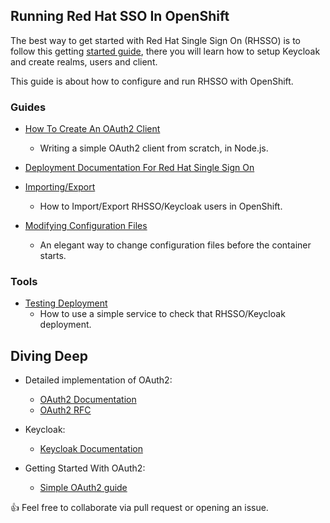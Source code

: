 ## Running Red Hat SSO In OpenShift

The best way to get started with Red Hat Single Sign On (RHSSO) is to follow this getting [started guide](https://www.keycloak.org/docs/latest/getting_started/index.html#_install-boot), there you will learn how to setup Keycloak and create realms, users and client.

This guide is about how to configure and run RHSSO with OpenShift.


### Guides

- [How To Create An OAuth2 Client](https://github.com/cesarvr/keycloak/tree/master/web-ui)
    - Writing a simple OAuth2 client from scratch, in Node.js.

- [Deployment Documentation For Red Hat Single Sign On](https://github.com/cesarvr/keycloak-examples/tree/master/horizontal-scaling)

- [Importing/Export](https://github.com/cesarvr/keycloak-examples/tree/master/import-export)
    - How to Import/Export RHSSO/Keycloak users in OpenShift.

- [Modifying Configuration Files](https://github.com/cesarvr/keycloak-examples/tree/master/modifying-keycloak-cfg)
    - An elegant way to change configuration files before the container starts.


### Tools
- [Testing Deployment](https://github.com/cesarvr/keycloak-examples/tree/master/robot)
   - How to use a simple service to check that RHSSO/Keycloak deployment.

## Diving Deep

- Detailed implementation of OAuth2:
  - [OAuth2 Documentation](https://www.oauth.com/)
  - [OAuth2 RFC](https://tools.ietf.org/html/rfc6749)

- Keycloak:
  - [Keycloak Documentation](https://www.keycloak.org/docs/2.5/getting_started/index.html)


- Getting Started With OAuth2:
  - [Simple OAuth2 guide](https://aaronparecki.com/oauth-2-simplified/)


👍 Feel free to collaborate via pull request or opening an issue.
